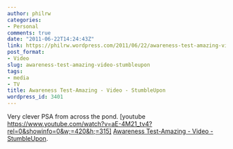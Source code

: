 ```yaml
---
author: philrw
categories:
- Personal
comments: true
date: "2011-06-22T14:24:43Z"
link: https://philrw.wordpress.com/2011/06/22/awareness-test-amazing-video-stumbleupon/
post_format:
- Video
slug: awareness-test-amazing-video-stumbleupon
tags:
- media
- TV
title: Awareness Test-Amazing - Video - StumbleUpon
wordpress_id: 3401
---
```


Very clever PSA from across the pond.
[youtube https://www.youtube.com/watch?v=aE-4M21_tv4?rel=0&showinfo=0&w;=420&h;=315]
[Awareness Test-Amazing - Video - StumbleUpon](http://www.stumbleupon.com/su/1PU64p/www.metacafe.com/watch/1154210/awareness_test_amazing/).
